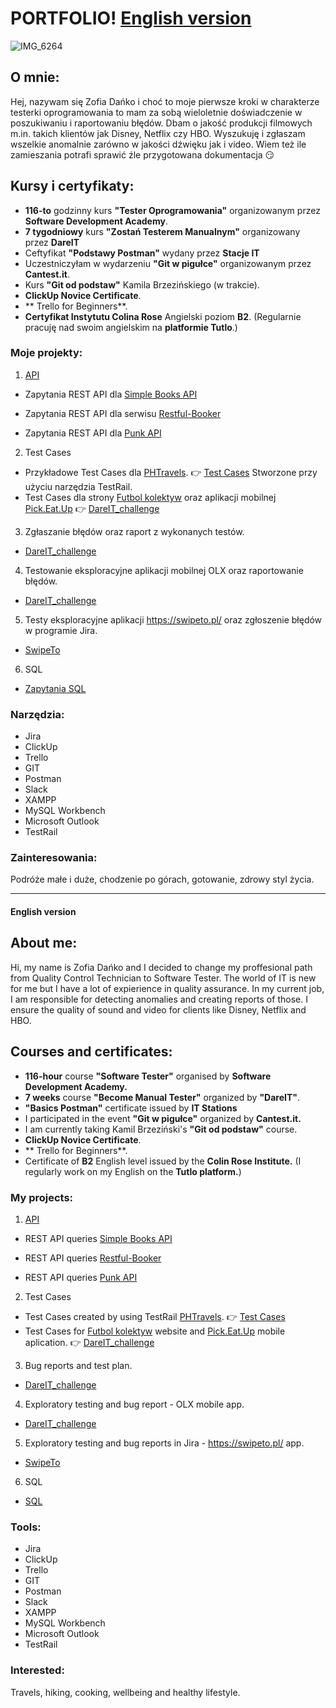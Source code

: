 # PORTFOLIO! [English version](#english-version)


![IMG_6264](https://user-images.githubusercontent.com/102677799/210249109-14005ed3-d44c-4f28-8de4-2e9c61935e00.JPG)


## O mnie:
Hej, nazywam się Zofia Dańko i choć to moje pierwsze kroki w charakterze testerki oprogramowania to mam za sobą wieloletnie doświadczenie w poszukiwaniu 
i raportowaniu błędów. Dbam o jakość produkcji filmowych m.in. takich klientów jak Disney, Netflix czy HBO. Wyszukuję i zgłaszam wszelkie anomalnie zarówno w jakości dźwięku jak i video. Wiem też ile zamieszania potrafi sprawić źle przygotowana dokumentacja :smirk: 
## Kursy i certyfikaty:

* **116-to** godzinny kurs **"Tester Oprogramowania"** organizowanym przez **Software Development Academy**. 
* **7 tygodniowy** kurs **"Zostań Testerem Manualnym"** organizowany przez **DareIT**
* Ceftyfikat **"Podstawy Postman"** wydany przez **Stacje IT** 
* Uczestniczyłam w wydarzeniu **"Git w pigułce"** organizowanym przez **Cantest.it**. 
* Kurs **"Git od podstaw"** Kamila Brzezińskiego (w trakcie).
* **ClickUp Novice Certificate**.
* ** Trello for Beginners**.
* **Certyfikat Instytutu Colina Rose** Angielski poziom **B2**. (Regularnie pracuję nad swoim angielskim na **platformie Tutlo**.)

 




### Moje projekty:

1. [API](https://github.com/ZofiaD/PORTFOLIO/tree/main/API)
 * Zapytania REST API dla [Simple Books API](https://github.com/vdespa/introduction-to-postman-course/blob/main/simple-books-api.md)
 
 * Zapytania REST API dla serwisu [Restful-Booker](https://restful-booker.herokuapp.com/)

 * Zapytania REST API dla [Punk API](https://punkapi.com/documentation/v2)

2. Test Cases
 * Przykładowe Test Cases dla [PHTravels](https://phptravels.net/). :point_right: [Test Cases](https://github.com/ZofiaD/PORTFOLIO/blob/main/TestCase.pdf) Stworzone przy użyciu narzędzia TestRail.
 * Test Cases dla strony [Futbol kolektyw](//scouts-test.futbolkolektyw.pl/pl) oraz aplikacji mobilnej [Pick.Eat.Up](https://pickeatup.io/) :point_right: [DareIT_challenge](https://drive.google.com/drive/folders/1OZHrDLQ9Q7OqTHEhCYCJTAEUBQSixOHD?usp=share_link)

3. Zgłaszanie błędów oraz raport z wykonanych testów.

 * [DareIT_challenge](https://drive.google.com/drive/folders/1ZBefbKlAniqDTgZPBl3wGLYppKZZWG9B?usp=share_link)
 
4. Testowanie eksploracyjne aplikacji mobilnej OLX oraz raportowanie błędów.

 * [DareIT_challenge](https://drive.google.com/drive/folders/1i8yyyPkfFo5nn885NUhzRrJreoPbNUPf?usp=share_link)
 
5. Testy eksploracyjne aplikacji https://swipeto.pl/ oraz zgłoszenie błędów w programie Jira.

 * [SwipeTo](https://github.com/ZofiaD/PORTFOLIO/files/11171694/swipe.pdf)
 
6. SQL

 * [Zapytania SQL](https://github.com/ZofiaD/PORTFOLIO/files/11179315/SQL.pdf)


 
 
### Narzędzia:
 * Jira
 * ClickUp
 * Trello
 * GIT
 * Postman
 * Slack
 * XAMPP
 * MySQL Workbench
 * Microsoft Outlook 
 * TestRail
 

### Zainteresowania:
Podróże małe i duże, chodzenie po górach, gotowanie, zdrowy styl życia.

---

#### English version

## About me:
Hi, my name is Zofia Dańko and I decided to change my proffesional path from Quality Control Technician to Software Tester.  The world of IT is new for me but I have a lot of expierience in quality assurance. In my current job, I am responsible for detecting anomalies and creating reports of those. I ensure the quality of sound and video for clients like Disney, Netflix and HBO.

## Courses and certificates:
* **116-hour** course **"Software Tester"** organised by **Software Development Academy.** 
* **7 weeks** course **"Become Manual Tester"** organized by **"DareIT"**.
* **"Basics Postman"** certificate issued by  **IT Stations** 
* I participated in the event **"Git w pigułce"** organized by **Cantest.it.** 
* I am currently taking Kamil Brzeziński's **"Git od podstaw"** course.
* **ClickUp Novice Certificate**.
* ** Trello for Beginners**.
* Certificate of **B2** English level issued by the **Colin Rose Institute.** (I regularly work on my English on the **Tutlo platform.**)





### My projects:

1. [API](https://github.com/ZofiaD/PORTFOLIO/tree/main/API) 

* REST API queries [Simple Books API](https://github.com/vdespa/introduction-to-postman-course/blob/main/simple-books-api.md)

* REST API queries [Restful-Booker](https://restful-booker.herokuapp.com/)

* REST API queries [Punk API](https://punkapi.com/documentation/v2)

2. Test Cases

* Test Cases created by using TestRail [PHTravels](https://phptravels.net/). :point_right: [Test Cases](https://github.com/ZofiaD/PORTFOLIO/blob/main/TestCase.pdf)
* Test Cases for [Futbol kolektyw](//scouts-test.futbolkolektyw.pl/pl) website and [Pick.Eat.Up](https://pickeatup.io/) mobile aplication.  :point_right: [DareIT_challenge](https://drive.google.com/drive/folders/1OZHrDLQ9Q7OqTHEhCYCJTAEUBQSixOHD?usp=share_link)

3. Bug reports and test plan.

 * [DareIT_challenge](https://drive.google.com/drive/folders/1ZBefbKlAniqDTgZPBl3wGLYppKZZWG9B?usp=share_link)
 
4. Exploratory testing and bug report - OLX mobile app.

 * [DareIT_challenge](https://drive.google.com/drive/folders/1i8yyyPkfFo5nn885NUhzRrJreoPbNUPf?usp=share_link)
 
5. Exploratory testing and bug reports in Jira -  https://swipeto.pl/ app.
 * [SwipeTo](https://github.com/ZofiaD/PORTFOLIO/files/11171694/swipe.pdf)
 
6. SQL

 * [SQL](https://github.com/ZofiaD/PORTFOLIO/files/11179398/SQL.pdf)


### Tools:
 * Jira
 * ClickUp
 * Trello
 * GIT
 * Postman
 * Slack
 * XAMPP
 * MySQL Workbench
 * Microsoft Outlook 
 * TestRail

### Interested:

Travels, hiking, cooking, wellbeing and healthy lifestyle.
